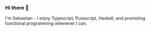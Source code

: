 ### Hi there 👋

I'm Sebastian - I enjoy Typescript, Purescript, Haskell, and promoting functional programming whenever I can.

